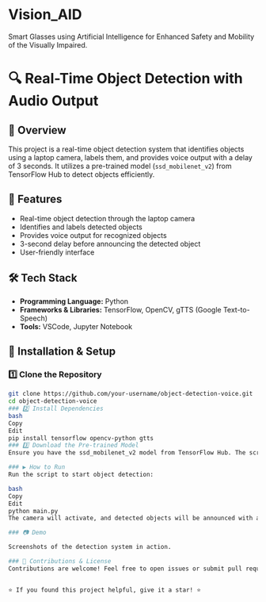 # Vision_AID
Smart Glasses using Artificial Intelligence for Enhanced Safety and Mobility of the Visually Impaired.

# 🔍 Real-Time Object Detection with Audio Output  

## 🎯 Overview  
This project is a real-time object detection system that identifies objects using a laptop camera, labels them, and provides voice output with a delay of 3 seconds. It utilizes a pre-trained model (`ssd_mobilenet_v2`) from TensorFlow Hub to detect objects efficiently.  

## 🚀 Features  
- Real-time object detection through the laptop camera  
- Identifies and labels detected objects  
- Provides voice output for recognized objects  
- 3-second delay before announcing the detected object  
- User-friendly interface  

## 🛠 Tech Stack  
- **Programming Language:** Python  
- **Frameworks & Libraries:** TensorFlow, OpenCV, gTTS (Google Text-to-Speech)  
- **Tools:** VSCode, Jupyter Notebook  

## 🔧 Installation & Setup  

### 1️⃣ Clone the Repository  
```bash
git clone https://github.com/your-username/object-detection-voice.git
cd object-detection-voice
### 2️⃣ Install Dependencies
bash
Copy
Edit
pip install tensorflow opencv-python gtts
### 3️⃣ Download the Pre-trained Model
Ensure you have the ssd_mobilenet_v2 model from TensorFlow Hub. The script will handle loading it.

### ▶️ How to Run
Run the script to start object detection:

bash
Copy
Edit
python main.py
The camera will activate, and detected objects will be announced with a voice output every 3 seconds.

### 📷 Demo

Screenshots of the detection system in action.

### 🤝 Contributions & License
Contributions are welcome! Feel free to open issues or submit pull requests.


⭐ If you found this project helpful, give it a star! ⭐
